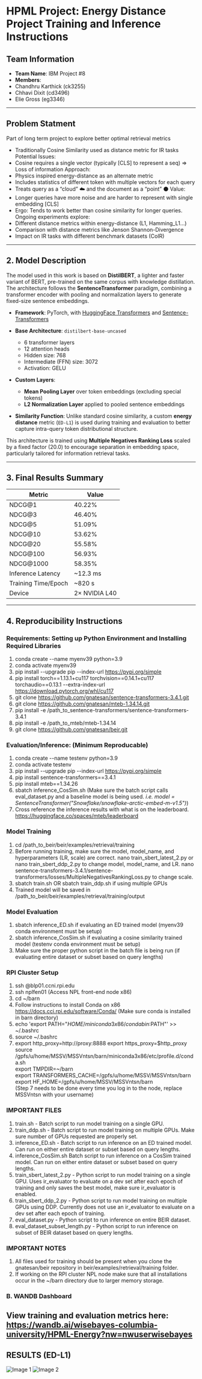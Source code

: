 # HPML Project: Energy Distance Project Training and Inference Instructions
## Team Information
- **Team Name**: IBM Project #8
- **Members**:
- Chandhru Karthick (ck3255)
- Chhavi Dixit (cd3496)
- Elie Gross (eg3346)
---
## Problem Statment
Part of long term project to explore better optimal retrieval metrics
* Traditionally Cosine Similarity used as distance metric for IR tasks
Potential Issues:
* Cosine requires a single vector (typically [CLS] to represent a seq) => Loss of information
Approach:
* Physics inspired energy-distance as an alternate metric
* Includes statistics of different token with multiple vectors for each query
* Treats query as a “cloud” ☁️ and the document as a “point” ⚫️
Value:
* Longer queries have more noise and are harder to represent with single embedding [CLS]
* Ergo: Tends to work better than cosine similarity for longer queries.
Ongoing experiments explore:
* Different distance metrics within energy-distance (L1, Hamming_L1…)
* Comparison with distance metrics like Jenson Shannon-Divergence
* Impact on IR tasks with different benchmark datasets (CoIR)
---
## 2. Model Description

The model used in this work is based on **DistilBERT**, a lighter and faster variant of BERT, pre-trained on the same corpus with knowledge distillation. The architecture follows the **SentenceTransformer** paradigm, combining a transformer encoder with pooling and normalization layers to generate fixed-size sentence embeddings.

* **Framework**: PyTorch, with [HuggingFace Transformers](https://github.com/huggingface/transformers) and [Sentence-Transformers](https://github.com/UKPLab/sentence-transformers)
* **Base Architecture**: `distilbert-base-uncased`

  * 6 transformer layers
  * 12 attention heads
  * Hidden size: 768
  * Intermediate (FFN) size: 3072
  * Activation: GELU
* **Custom Layers**:

  * **Mean Pooling Layer** over token embeddings (excluding special tokens)
  * **L2 Normalization Layer** applied to pooled sentence embeddings
* **Similarity Function**: Unlike standard cosine similarity, a custom **energy distance** metric (`ED-L1`) is used during training and evaluation to better capture intra-query token distributional structure.

This architecture is trained using **Multiple Negatives Ranking Loss** scaled by a fixed factor (20.0) to encourage separation in embedding space, particularly tailored for information retrieval tasks.

---
## 3. Final Results Summary

| Metric               | Value        |
|----------------------|--------------|
| NDCG@1               | 40.22%       |
| NDCG@3               | 46.40%       |
| NDCG@5               | 51.09%       |
| NDCG@10              | 53.62%       |
| NDCG@20              | 55.58%       |
| NDCG@100             | 56.93%       |
| NDCG@1000            | 58.35%       |
| Inference Latency    | ~12.3 ms     |
| Training Time/Epoch  | ~820 s       |
| Device               | 2× NVIDIA L40 |


---

## 4. Reproducibility Instructions

### Requirements: Setting up Python Environment and Installing Required Libraries
1. conda create --name myenv39 python=3.9
2. conda activate myenv39
3. pip install --upgrade pip --index-url https://pypi.org/simple
4. pip install torch==1.13.1+cu117 torchvision==0.14.1+cu117 torchaudio==0.13.1 --extra-index-url https://download.pytorch.org/whl/cu117
5. git clone https://github.com/gnatesan/sentence-transformers-3.4.1.git
6. git clone https://github.com/gnatesan/mteb-1.34.14.git
7. pip install -e /path_to_sentence-transformers/sentence-transformers-3.4.1
8. pip install -e /path_to_mteb/mteb-1.34.14
9. git clone https://github.com/gnatesan/beir.git

### Evaluation/Inference: (Minimum Reproducable)
1. conda create --name testenv python=3.9
2. conda activate testenv
3. pip install --upgrade pip --index-url https://pypi.org/simple
4. pip install sentence-transformers==3.4.1
5. pip install mteb==1.34.26
6. sbatch inference_CosSim.sh (Make sure the batch script calls eval_dataset.py and a baseline model is being used. *i.e. model = SentenceTransformer("Snowflake/snowflake-arctic-embed-m-v1.5")*)
7. Cross reference the inference results with what is on the leaderboard. https://huggingface.co/spaces/mteb/leaderboard

### Model Training
1. cd /path_to_beir/beir/examples/retrieval/training
2. Before running training, make sure the model, model_name, and hyperparameters (LR, scale) are correct. 
nano train_sbert_latest_2.py or nano train_sbert_ddp_2.py to change model, model_name, and LR. 
nano sentence-transformers-3.4.1/sentence-transformers/losses/MultipleNegativesRankingLoss.py to change scale. 
3. sbatch train.sh OR sbatch train_ddp.sh if using multiple GPUs
4. Trained model will be saved in /path_to_beir/beir/examples/retrieval/training/output

### Model Evaluation
1. sbatch inference_ED.sh if evaluating an ED trained model (myenv39 conda environment must be setup)
2. sbatch inference_CosSim.sh if evaluating a cosine similarity trained model (testenv conda environment must be setup)
3. Make sure the proper python script in the batch file is being run (if evaluating entire dataset or subset based on query lengths)

### RPI Cluster Setup
1. ssh <username>@blp01.ccni.rpi.edu
2. ssh nplfen01 (Access NPL front-end node x86)
3. cd ~/barn
4. Follow instructions to install Conda on x86 https://docs.cci.rpi.edu/software/Conda/ (Make sure conda is installed in barn directory)
5. echo 'export PATH="$HOME/miniconda3x86/condabin:$PATH"' >> ~/.bashrc
6. source ~/.bashrc 
7. export http_proxy=http://proxy:8888
export https_proxy=$http_proxy\
source /gpfs/u/home/MSSV/MSSVntsn/barn/miniconda3x86/etc/profile.d/conda.sh\
export TMPDIR=~/barn\
export TRANSFORMERS_CACHE=/gpfs/u/home/MSSV/MSSVntsn/barn\
export HF_HOME=/gpfs/u/home/MSSV/MSSVntsn/barn\
(Step 7 needs to be done every time you log in to the node, replace MSSVntsn with your username)


### IMPORTANT FILES
1. train.sh - Batch script to run model training on a single GPU.  
2. train_ddp.sh - Batch script to run model training on multiple GPUs. Make sure number of GPUs requested are properly set.
3. inference_ED.sh - Batch script to run inference on an ED trained model. Can run on either entire dataset or subset based on query lengths.
4. inference_CosSim.sh Batch script to run inference on a CosSim trained model. Can run on either entire dataset or subset based on query lengths.
5. train_sbert_latest_2.py - Python script to run model training on a single GPU. Uses ir_evaluator to evaluate on a dev set after each epoch of training and only saves the best model, make sure ir_evaluator is enabled.
6. train_sbert_ddp_2.py - Python script to run model training on multiple GPUs using DDP. Currently does not use an ir_evaluator to evaluate on a dev set after each epoch of training.
7. eval_dataset.py - Python script to run inference on entire BEIR dataset.
8. eval_dataset_subset_length.py - Python script to run inference on subset of BEIR dataset based on query lengths.

### IMPORTANT NOTES
1. All files used for training should be present when you clone the gnatesan/beir repository in beir/examples/retrieval/training folder.
2. If working on the RPI cluster NPL node make sure that all installations occur in the ~/barn directory due to larger memory storage.

### B. WANDB Dashboard
View training and evaluation metrics here: https://wandb.ai/wisebayes-columbia-university/HPML-Energy?nw=nwuserwisebayes
---

## RESULTS (ED-L1)
![Image 1](./wandb_dash.png)
![Image 2](./wandb_results.png)

